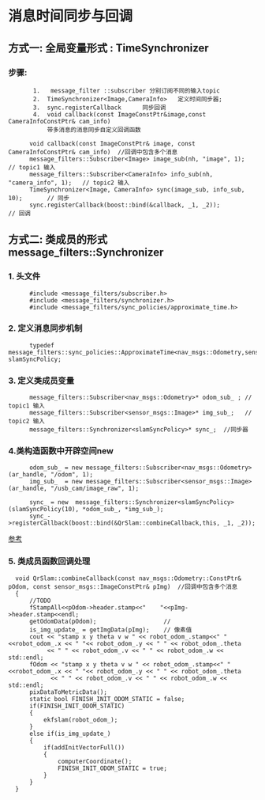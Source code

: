 # 消息时间同步与回调
## 方式一: 全局变量形式  : TimeSynchronizer
### 步骤:
           1.   message_filter ::subscriber 分别订阅不同的输入topic
           2.  TimeSynchronizer<Image,CameraInfo>   定义时间同步器;
           3.  sync.registerCallback      同步回调
           4.  void callback(const ImageConstPtr&image,const CameraInfoConstPtr& cam_info)    
               带多消息的消息同步自定义回调函数

          void callback(const ImageConstPtr& image, const CameraInfoConstPtr& cam_info)  //回调中包含多个消息  
          message_filters::Subscriber<Image> image_sub(nh, "image", 1);             // topic1 输入  
          message_filters::Subscriber<CameraInfo> info_sub(nh, "camera_info", 1);   // topic2 输入  
          TimeSynchronizer<Image, CameraInfo> sync(image_sub, info_sub, 10);       // 同步  
          sync.registerCallback(boost::bind(&callback, _1, _2));                   // 回调  

## 方式二: 类成员的形式  message_filters::Synchronizer
### 1. 头文件
          #include <message_filters/subscriber.h>  
          #include <message_filters/synchronizer.h>  
          #include <message_filters/sync_policies/approximate_time.h>  
### 2. 定义消息同步机制
          typedef message_filters::sync_policies::ApproximateTime<nav_msgs::Odometry,sensor_msgs::Image> slamSyncPolicy; 
### 3. 定义类成员变量 
          message_filters::Subscriber<nav_msgs::Odometry>* odom_sub_ ; // topic1 输入  
          message_filters::Subscriber<sensor_msgs::Image>* img_sub_;   // topic2 输入  
          message_filters::Synchronizer<slamSyncPolicy>* sync_;  //同步器

### 4.类构造函数中开辟空间new
          odom_sub_ = new message_filters::Subscriber<nav_msgs::Odometry>(ar_handle, "/odom", 1);  
          img_sub_  = new message_filters::Subscriber<sensor_msgs::Image>(ar_handle, "/usb_cam/image_raw", 1);  

          sync_ = new  message_filters::Synchronizer<slamSyncPolicy>(slamSyncPolicy(10), *odom_sub_, *img_sub_);  
          sync_->registerCallback(boost::bind(&QrSlam::combineCallback,this, _1, _2));  
[参考](https://github.com/kintzhao/cv_ekfslam/blob/c00f1d539b7e5dabf4cd062c0d871340fc9d6355/qrslam/qrslam.cpp#L67)

### 5. 类成员函数回调处理
      void QrSlam::combineCallback(const nav_msgs::Odometry::ConstPtr& pOdom, const sensor_msgs::ImageConstPtr& pImg)  //回调中包含多个消息  
      {  
          //TODO  
          fStampAll<<pOdom->header.stamp<<"    "<<pImg->header.stamp<<endl;  
          getOdomData(pOdom);                   //  
          is_img_update_ = getImgData(pImg);    // 像素值  
          cout << "stamp x y theta v w " << robot_odom_.stamp<<" "<<robot_odom_.x << " "<< robot_odom_.y << " " << robot_odom_.theta  
               << " " << robot_odom_.v << " " << robot_odom_.w << std::endl;  
          fOdom << "stamp x y theta v w " << robot_odom_.stamp<<" "<<robot_odom_.x << " "<< robot_odom_.y << " " << robot_odom_.theta  
                << " " << robot_odom_.v << " " << robot_odom_.w << std::endl;  
          pixDataToMetricData();  
          static bool FINISH_INIT_ODOM_STATIC = false;  
          if(FINISH_INIT_ODOM_STATIC)  
          {  
              ekfslam(robot_odom_);  
          }  
          else if(is_img_update_)  
          {  
              if(addInitVectorFull())  
              {  
                  computerCoordinate();  
                  FINISH_INIT_ODOM_STATIC = true;  
              }  
          }  
      }

